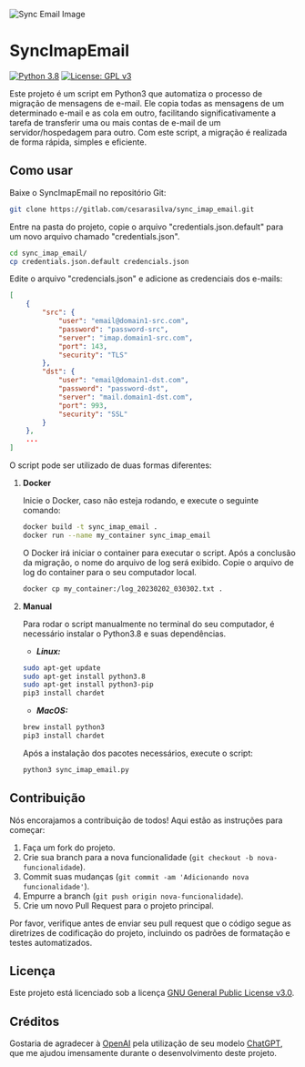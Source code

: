 ![Sync Email Image](https://cdn-icons-png.flaticon.com/128/9197/9197904.png)
# SyncImapEmail

[![Python 3.8](https://img.shields.io/badge/python-3.8-blue.svg)](https://www.python.org/downloads/release/python-380/)
[![License: GPL v3](https://img.shields.io/badge/License-GPLv3-green.svg)](https://www.gnu.org/licenses/gpl-3.0)

Este projeto é um script em Python3 que automatiza o processo de migração de mensagens de e-mail. Ele copia todas as mensagens de um determinado e-mail e as cola em outro, facilitando significativamente a tarefa de transferir uma ou mais contas de e-mail de um servidor/hospedagem para outro. Com este script, a migração é realizada de forma rápida, simples e eficiente.

## Como usar

Baixe o SyncImapEmail no repositório Git:

```bash
git clone https://gitlab.com/cesarasilva/sync_imap_email.git
```

Entre na pasta do projeto, copie o arquivo "credentials.json.default" para um novo arquivo chamado "credentials.json".

```bash
cd sync_imap_email/
cp credentials.json.default credencials.json
```

Edite o arquivo "credencials.json" e adicione as credenciais dos e-mails:

```json
[
    {
        "src": {
            "user": "email@domain1-src.com",
            "password": "password-src",
            "server": "imap.domain1-src.com",
            "port": 143,
            "security": "TLS"
        },
        "dst": {
            "user": "email@domain1-dst.com",
            "password": "password-dst",
            "server": "mail.domain1-dst.com",
            "port": 993,
            "security": "SSL"
        }
    },
    ...
]
```

O script pode ser utilizado de duas formas diferentes:

1. **Docker**

    Inicie o Docker, caso não esteja rodando, e execute o seguinte comando:

    ```bash
    docker build -t sync_imap_email .
    docker run --name my_container sync_imap_email
    ```

    O Docker irá iniciar o container para executar o script. Após a conclusão da migração, o nome do arquivo de log será exibido. Copie o arquivo de log do container para o seu computador local.

    ```bash
    docker cp my_container:/log_20230202_030302.txt .
    ```

2. **Manual**

    Para rodar o script manualmente no terminal do seu computador, é necessário instalar o Python3.8 e suas dependências.

    - ***Linux:***

    ```bash
    sudo apt-get update
    sudo apt-get install python3.8
    sudo apt-get install python3-pip
    pip3 install chardet
    ```

    - ***MacOS:***

    ```zsh
    brew install python3
    pip3 install chardet
    ```

    Após a instalação dos pacotes necessários, execute o script:

    ```bash
    python3 sync_imap_email.py
    ```

## Contribuição

Nós encorajamos a contribuição de todos! Aqui estão as instruções para começar:

1. Faça um fork do projeto.
2. Crie sua branch para a nova funcionalidade (`git checkout -b nova-funcionalidade`).
3. Commit suas mudanças (`git commit -am 'Adicionando nova funcionalidade'`).
4. Empurre a branch (`git push origin nova-funcionalidade`).
5. Crie um novo Pull Request para o projeto principal.

Por favor, verifique antes de enviar seu pull request que o código segue as diretrizes de codificação do projeto, incluindo os padrões de formatação e testes automatizados.

## Licença

Este projeto está licenciado sob a licença [GNU General Public License v3.0](https://www.gnu.org/licenses/gpl-3.0.en.html).

## Créditos

Gostaria de agradecer à [OpenAI](https://openai.com) pela utilização de seu modelo [ChatGPT](https://chat.openai.com), que me ajudou imensamente durante o desenvolvimento deste projeto.
